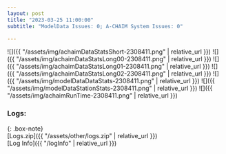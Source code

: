 ```yaml
---
layout: post
title: "2023-03-25 11:00:00"
subtitle: "ModelData Issues: 0; A-CHAIM System Issues: 0"

---
```


![]({{ "/assets/img/achaimDataStatsShort-2308411.png" | relative_url }})
![]({{ "/assets/img/achaimDataStatsLong00-2308411.png" | relative_url }})
![]({{ "/assets/img/achaimDataStatsLong01-2308411.png" | relative_url }})
![]({{ "/assets/img/achaimDataStatsLong02-2308411.png" | relative_url }})
![]({{ "/assets/img/modelDataDataStats-2308411.png" | relative_url }})
![]({{ "/assets/img/modelDataStationStats-2308411.png" | relative_url }})
![]({{ "/assets/img/achaimRunTime-2308411.png" | relative_url }})





### Logs:  
  
{: .box-note}  
[Logs.zip]({{ "/assets/other/logs.zip" | relative_url }})  
[Log Info]({{ "/logInfo" | relative_url }})  
